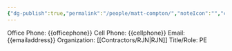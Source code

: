 ```yaml
---
{"dg-publish":true,"permalink":"/people/matt-compton/","noteIcon":"","created":"2025-05-20T10:32:04.077-05:00"}
---
```


Office Phone: {{officephone}}
Cell Phone: {{cellphone}}
Email: {{emailaddress}}
Organization: [[Contractors/RJN\|RJN]]
Title/Role: PE